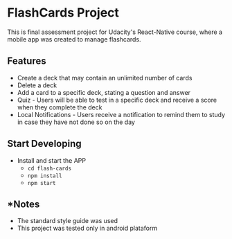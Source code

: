 # FlashCards Project

This is final assessment project for Udacity's React-Native course, where a mobile app was created to manage flashcards.

## Features

* Create a deck that may contain an unlimited number of cards
* Delete a deck
* Add a card to a specific deck, stating a question and answer
* Quiz - Users will be able to test in a specific deck and receive a score when they complete the deck
* Local Notifications - Users receive a notification to remind them to study in case they have not done so on the day

## Start Developing

* Install and start the APP
    - `cd flash-cards`
    - `npm install`
    - `npm start`

## *Notes
 * The standard style guide was used
 * This project was tested only in android plataform


